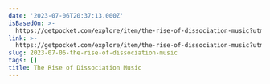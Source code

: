 ```yaml
---
date: '2023-07-06T20:37:13.000Z'
isBasedOn: >-
  https://getpocket.com/explore/item/the-rise-of-dissociation-music?utm_source=pocket-newtab
link: >-
  https://getpocket.com/explore/item/the-rise-of-dissociation-music?utm_source=pocket-newtab
slug: 2023-07-06-the-rise-of-dissociation-music
tags: []
title: The Rise of Dissociation Music
---
```


